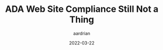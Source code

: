 ---
author: aardrian
date: 2022-03-22
tags:
  - accessibility
  - compliance
target_url: https://adrianroselli.com/2022/03/ada-web-site-compliance-still-not-a-thing.html
title: ADA Web Site Compliance Still Not a Thing
---